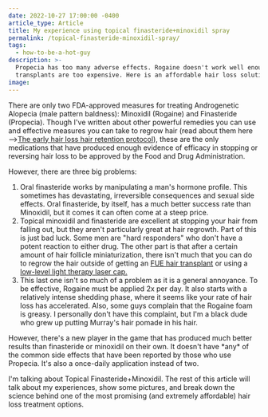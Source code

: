 ```yaml
---
date: 2022-10-27 17:00:00 -0400
article_type: Article
title: My experience using topical finasteride+minoxidil spray
permalink: /topical-finasteride-minoxidil-spray/
tags:
  - how-to-be-a-hot-guy
description: >-
  Propecia has too many adverse effects. Rogaine doesn't work well enough. Hair
  transplants are too expensive. Here is an affordable hair loss solution.
image:
---
```

There are only two FDA-approved measures for treating Androgenetic Alopecia (male pattern baldness): Minoxidil (Rogaine) and Finasteride (Propecia). Though I've written about other powerful remedies you can use and effective measures you can take to regrow hair (read about them here—&gt;[The early hair loss hair retention protocol](/early-hair-loss-hair-retention-method/)), these are the only medications that have produced enough evidence of efficacy in stopping or reversing hair loss to be approved by the Food and Drug Administration.

However, there are three big problems:

1. Oral finasteride works by manipulating a man's hormone profile. This sometimes has devastating, irreversible consequences and sexual side effects. Oral finasteride, by itself, has a much better success rate than Minoxidil, but it comes it can often come at a steep price.
2. Topical minoxidil and finasteride are excellent at stopping your hair from falling out, but they aren't particularly great at hair regrowth. Part of this is just bad luck. Some men are "hard responders" who don't have a potent reaction to either drug. The other part is that after a certain amount of hair follicle miniaturization, there isn't much that you can do to regrow the hair outside of getting an [FUE hair transplant](/my-personal-experience-getting-an-fue-hair-transplant/) or using a [low-level light therapy laser cap.](/low-level-light-therapy-for-hair-loss/)
3. This last one isn't so much of a problem as it is a general annoyance. To be effective, Rogaine must be applied 2x per day. It also starts with a relatively intense shedding phase, where it seems like your rate of hair loss has accelerated. Also, some guys complain that the Rogaine foam is greasy. I personally don't have this complaint, but I'm a black dude who grew up putting Murray's hair pomade in his hair.

However, there's a new player in the game that has produced much better results than finasteride or minoxidil on their own. It doesn't have \*any\* of the common side effects that have been reported by those who use Propecia. It's also a once-daily application instead of two.

I'm talking about Topical Finasteride+Minoxidil. The rest of this article will talk about my experiences, show some pictures, and break down the science behind one of the most promising (and extremely affordable) hair loss treatment options.